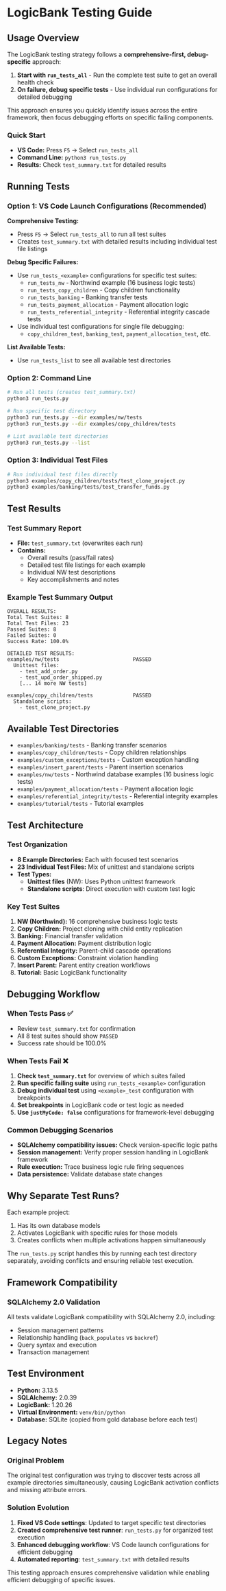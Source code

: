 # LogicBank Testing Guide

## Usage Overview

The LogicBank testing strategy follows a **comprehensive-first, debug-specific** approach:

1. **Start with `run_tests_all`** - Run the complete test suite to get an overall health check
2. **On failure, debug specific tests** - Use individual run configurations for detailed debugging

This approach ensures you quickly identify issues across the entire framework, then focus debugging efforts on specific failing components.

### Quick Start
- **VS Code:** Press `F5` → Select `run_tests_all` 
- **Command Line:** `python3 run_tests.py`
- **Results:** Check `test_summary.txt` for detailed results

## Running Tests

### Option 1: VS Code Launch Configurations (Recommended)

**Comprehensive Testing:**
- Press `F5` → Select `run_tests_all` to run all test suites
- Creates `test_summary.txt` with detailed results including individual test file listings

**Debug Specific Failures:**
- Use `run_tests_<example>` configurations for specific test suites:
  - `run_tests_nw` - Northwind example (16 business logic tests)
  - `run_tests_copy_children` - Copy children functionality
  - `run_tests_banking` - Banking transfer tests
  - `run_tests_payment_allocation` - Payment allocation logic
  - `run_tests_referential_integrity` - Referential integrity cascade tests
- Use individual test configurations for single file debugging:
  - `copy_children_test`, `banking_test`, `payment_allocation_test`, etc.

**List Available Tests:**
- Use `run_tests_list` to see all available test directories

### Option 2: Command Line

```bash
# Run all tests (creates test_summary.txt)
python3 run_tests.py

# Run specific test directory
python3 run_tests.py --dir examples/nw/tests
python3 run_tests.py --dir examples/copy_children/tests

# List available test directories  
python3 run_tests.py --list
```

### Option 3: Individual Test Files

```bash
# Run individual test files directly
python3 examples/copy_children/tests/test_clone_project.py
python3 examples/banking/tests/test_transfer_funds.py
```

## Test Results

### Test Summary Report
- **File:** `test_summary.txt` (overwrites each run)
- **Contains:** 
  - Overall results (pass/fail rates)
  - Detailed test file listings for each example
  - Individual NW test descriptions
  - Key accomplishments and notes

### Example Test Summary Output
```
OVERALL RESULTS:
Total Test Suites: 8
Total Test Files: 23  
Passed Suites: 8
Failed Suites: 0
Success Rate: 100.0%

DETAILED TEST RESULTS:
examples/nw/tests                        PASSED
  Unittest files:
    - test_add_order.py
    - test_upd_order_shipped.py
    [... 14 more NW tests]

examples/copy_children/tests             PASSED
  Standalone scripts:
    - test_clone_project.py
```

## Available Test Directories

- `examples/banking/tests` - Banking transfer scenarios  
- `examples/copy_children/tests` - Copy children relationships
- `examples/custom_exceptions/tests` - Custom exception handling
- `examples/insert_parent/tests` - Parent insertion scenarios  
- `examples/nw/tests` - Northwind database examples (16 business logic tests)
- `examples/payment_allocation/tests` - Payment allocation logic
- `examples/referential_integrity/tests` - Referential integrity examples
- `examples/tutorial/tests` - Tutorial examples

## Test Architecture

### Test Organization
- **8 Example Directories:** Each with focused test scenarios
- **23 Individual Test Files:** Mix of unittest and standalone scripts
- **Test Types:**
  - **Unittest files** (NW): Uses Python unittest framework
  - **Standalone scripts**: Direct execution with custom test logic

### Key Test Suites
1. **NW (Northwind):** 16 comprehensive business logic tests
2. **Copy Children:** Project cloning with child entity replication
3. **Banking:** Financial transfer validation
4. **Payment Allocation:** Payment distribution logic
5. **Referential Integrity:** Parent-child cascade operations
6. **Custom Exceptions:** Constraint violation handling
7. **Insert Parent:** Parent entity creation workflows
8. **Tutorial:** Basic LogicBank functionality

## Debugging Workflow

### When Tests Pass ✅
- Review `test_summary.txt` for confirmation
- All 8 test suites should show `PASSED`
- Success rate should be 100.0%

### When Tests Fail ❌
1. **Check `test_summary.txt`** for overview of which suites failed
2. **Run specific failing suite** using `run_tests_<example>` configuration
3. **Debug individual test** using `<example>_test` configuration with breakpoints
4. **Set breakpoints** in LogicBank code or test logic as needed
5. **Use `justMyCode: false`** configurations for framework-level debugging

### Common Debugging Scenarios
- **SQLAlchemy compatibility issues:** Check version-specific logic paths
- **Session management:** Verify proper session handling in LogicBank framework
- **Rule execution:** Trace business logic rule firing sequences
- **Data persistence:** Validate database state changes

## Why Separate Test Runs?

Each example project:
1. Has its own database models
2. Activates LogicBank with specific rules for those models
3. Creates conflicts when multiple activations happen simultaneously

The `run_tests.py` script handles this by running each test directory separately, avoiding conflicts and ensuring reliable test execution.

## Framework Compatibility

### SQLAlchemy 2.0 Validation
All tests validate LogicBank compatibility with SQLAlchemy 2.0, including:
- Session management patterns
- Relationship handling (`back_populates` vs `backref`)
- Query syntax and execution
- Transaction management

## Test Environment

- **Python:** 3.13.5
- **SQLAlchemy:** 2.0.39
- **LogicBank:** 1.20.26
- **Virtual Environment:** `venv/bin/python`
- **Database:** SQLite (copied from gold database before each test)

## Legacy Notes

### Original Problem
The original test configuration was trying to discover tests across all example directories simultaneously, causing LogicBank activation conflicts and missing attribute errors.

### Solution Evolution
1. **Fixed VS Code settings**: Updated to target specific test directories
2. **Created comprehensive test runner**: `run_tests.py` for organized test execution
3. **Enhanced debugging workflow**: VS Code launch configurations for efficient debugging
4. **Automated reporting**: `test_summary.txt` with detailed results

This testing approach ensures comprehensive validation while enabling efficient debugging of specific issues.

